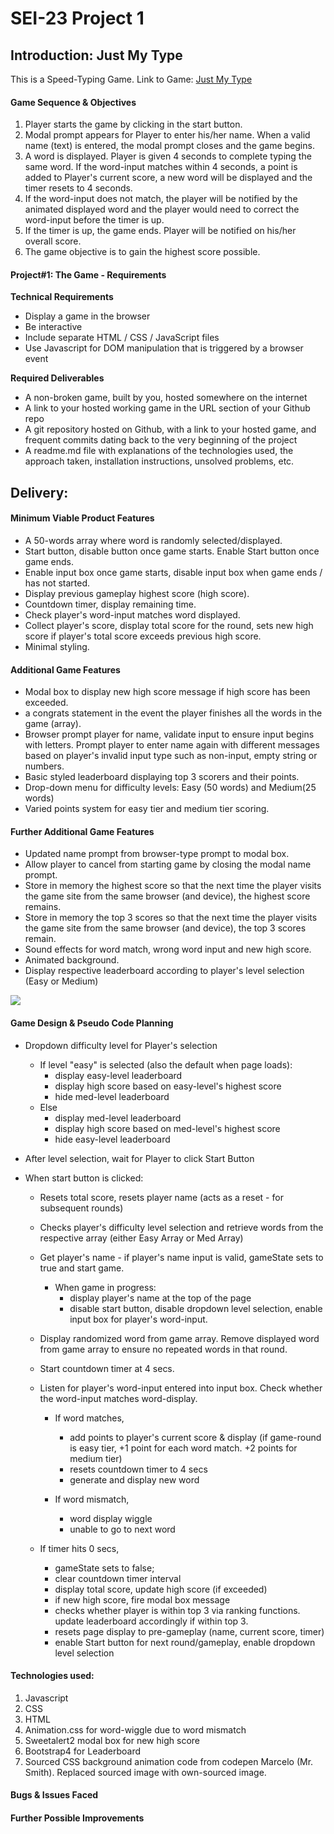 # SEI-23 Project 1

## Introduction: Just My Type
This is a Speed-Typing Game.
Link to Game: [Just My Type](https://andicodetrf.github.io/ProjectOne_JustMyType/)

#### Game Sequence & Objectives
1. Player starts the game by clicking in the start button.
2. Modal prompt appears for Player to enter his/her name. When a valid name (text) is entered, the modal prompt closes and the game begins. 
3. A word is displayed. Player is given 4 seconds to complete typing the same word. If the word-input matches within 4 seconds, a point is added to Player's current score, a new word will be displayed and the timer resets to 4 seconds. 
4. If the word-input does not match, the player will be notified by the animated displayed word and the player would need to correct the word-input before the timer is up. 
5. If the timer is up, the game ends. Player will be notified on his/her overall score. 
6. The game objective is to gain the highest score possible. 


#### Project#1: The Game - Requirements
**Technical Requirements**
- Display a game in the browser
- Be interactive
- Include separate HTML / CSS / JavaScript files
- Use Javascript for DOM manipulation that is triggered by a browser event

**Required Deliverables**
- A non-broken game, built by you, hosted somewhere on the internet
- A link to your hosted working game in the URL section of your Github repo
- A git repository hosted on Github, with a link to your hosted game, and frequent commits dating back to the very beginning of the project
- A readme.md file with explanations of the technologies used, the approach taken, installation instructions, unsolved problems, etc.

## Delivery:
#### Minimum Viable Product Features
- A 50-words array where word is randomly selected/displayed.  
- Start button, disable button once game starts. Enable Start button once game ends.
- Enable input box once game starts, disable input box when game ends / has not started. 
- Display previous gameplay highest score (high score).
- Countdown timer, display remaining time.
- Check player's word-input matches word displayed.
- Collect player's score, display total score for the round, sets new high score if player's total score exceeds previous high score.
- Minimal styling.

#### Additional Game Features 
- Modal box to display new high score message if high score has been exceeded.
- a congrats statement in the event the player finishes all the words in the game (array).
- Browser prompt player for name, validate input to ensure input begins with letters. Prompt player to enter name again with different messages based on player's invalid input type such as non-input, empty string or numbers. 
- Basic styled leaderboard displaying top 3 scorers and their points.
- Drop-down menu for difficulty levels: Easy (50 words) and Medium(25 words)
- Varied points system for easy tier and medium tier scoring.

#### Further Additional Game Features
- Updated name prompt from browser-type prompt to modal box.
- Allow player to cancel from starting game by closing the modal name prompt. 
- Store in memory the highest score so that the next time the player visits the game site from the same browser (and device), the highest score remains.
- Store in memory the top 3 scores so that the next time the player visits the game site from the same browser (and device), the top 3 scores remain. 
- Sound effects for word match, wrong word input and new high score.
- Animated background.
- Display respective leaderboard according to player's level selection (Easy or Medium)


<img src="./justmytype.gif">

#### Game Design & Pseudo Code Planning
- Dropdown difficulty level for Player's selection
     - If level "easy" is selected (also the default when page loads): 
          - display easy-level leaderboard
          - display high score based on easy-level's highest score
          - hide med-level leaderboard
     - Else 
          - display med-level leaderboard
          - display high score based on med-level's highest score
          - hide easy-level leaderboard

- After level selection, wait for Player to click Start Button

- When start button is clicked:

    - Resets total score, resets player name (acts as a reset - for subsequent rounds)
    - Checks player's difficulty level selection and retrieve words from the respective array (either Easy Array or Med Array)
    - Get player's name - if player's name input is valid, gameState sets to true and start game.
        - When game in progress:
            - display player's name at the top of the page
            - disable start button, disable dropdown level selection, enable input box for player's word-input.

    - Display randomized word from game array. Remove displayed word from game array to ensure no repeated words in that round.
    - Start countdown timer at 4 secs. 
    - Listen for player's word-input entered into input box. Check whether the word-input matches word-display. 

        - If word matches, 
            - add points to player's current score & display (if game-round is easy tier, +1 point for each word match. +2 points for medium tier)
            - resets countdown timer to 4 secs
            - generate and display new word

        - If word mismatch, 
            - word display wiggle
            - unable to go to next word

    - If timer hits 0 secs, 
        - gameState sets to false;
        - clear countdown timer interval
        - display total score, update high score (if exceeded)
        - if new high score, fire modal box message
        - checks whether player is within top 3 via ranking functions. update leaderboard accordingly if within top 3. 
        - resets page display to pre-gameplay (name, current score, timer)
        - enable Start button for next round/gameplay, enable dropdown level selection


#### Technologies used:
1. Javascript
2. CSS
3. HTML
4. Animation.css for word-wiggle due to word mismatch 
5. Sweetalert2 modal box for new high score
6. Bootstrap4 for Leaderboard
7. Sourced CSS background animation code from codepen Marcelo (Mr. Smith). Replaced sourced image with own-sourced image.


#### Bugs & Issues Faced


#### Further Possible Improvements
